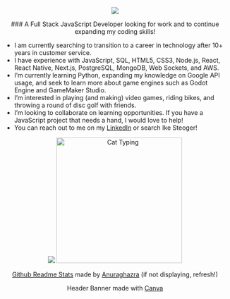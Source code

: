 <p align="center">
<a href="https://www.linkedin.com/in/ikesteoger/">
  <img src="https://github.com/IkeSteoger/IkeSteoger/assets/125151377/2a12a6fd-65b7-42dc-830e-2a3557660d60" alt"Ike's Github Banner"/>
</a>
</p>


<p align="center">
### A Full Stack JavaScript Developer looking for work and to continue expanding my coding skills!

- I am currently searching to transition to a career in technology after 10+ years in customer service.
- I have experience with JavaScript, SQL, HTML5, CSS3, Node.js, React, React Native, Next.js, PostgreSQL, MongoDB, Web Sockets, and AWS.
- I’m currently learning Python, expanding my knowledge on Google API usage, and seek to learn more about game engines such as Godot Engine and GameMaker Studio.
- I’m interested in playing (and making) video games, riding bikes, and throwing a round of disc golf with friends.
- I’m looking to collaborate on learning opportunities. If you have a JavaScript project that needs a hand, I would love to help!
- You can reach out to me on my [LinkedIn](https://www.linkedin.com/in/ikesteoger/) or search Ike Steoger!
</p>

<p align="center">
  <a href="https://github.com/anuraghazra/github-readme-stats"><img src="https://github-readme-stats-ike.vercel.app/api/top-langs/?username=IkeSteoger&show_icons=true&theme=synthwave"  alt"Ike's Github Language Stats"/></a>
  <img src="https://github.com/IkeSteoger/IkeSteoger/assets/125151377/cb8d8f31-2e04-43a5-8aac-366437420815" height="285" alt="Cat Typing"/>
</p>
<p align="center">
  <a href="https://github.com/anuraghazra/github-readme-stats">Github Readme Stats</a> made by <a href="https://github.com/anuraghazra">Anuraghazra</a> (if not displaying, refresh!)
</p>
<p align="center">
  Header Banner made with <a href="https://www.canva.com/">Canva</a>
</p>
